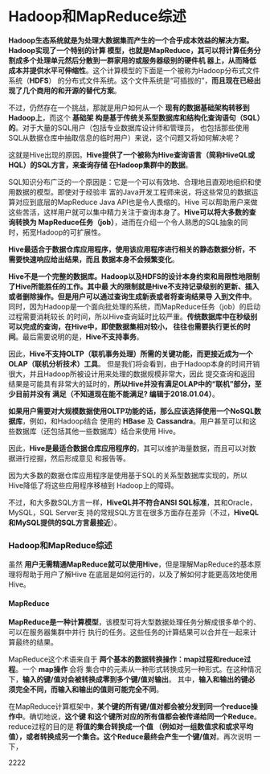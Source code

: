 Hadoop和MapReduce综述
=================================================================================
**Hadoop生态系统就是为处理大数据集而产生的一个合乎成本效益的解决方案。Hadoop实现了一个特别的计算
模型，也就是MapReduce，其可以将计算任务分割成多个处理单元然后分散到一群家用的或服务器级别的硬件机
器上，从而降低成本并提供水平可伸缩性**。这个计算模型的下面是一个被称为Hadoop分布式文件系统（**HDFS**）
的分布式文件系统。这个文件系统是“可插拔的”，**而且现在已经出现了几个商用的和开源的替代方案**。

不过，仍然存在一个挑战，那就是用户如何从一个 **现有的数据基础架构转移到Hadoop上**，而这个 **基础架
构是基于传统关系型数据库和结构化查询语句（SQL）的**。对于大量的SQL用户（包括专业数据库设计师和管理员，
也包括那些使用SQL从数据仓库中抽取信息的临时用户）来说，这个问题又将如何解决呢？

这就是Hive出现的原因。**Hive提供了一个被称为Hive查询语言（简称HiveQL或HQL）的SQL方言，来查询存储
在Hadoop集群中的数据**。

SQL知识分布广泛的一个原因是：它是一个可以有效地、合理地且直观地组织和使用数据的模型。即使对于经验丰
富的Java开发工程师来说，将这些常见的数据运算对应到底层的MapReduce Java API也是令人畏缩的。Hive
可以帮助用户来做这些苦活，这样用户就可以集中精力关注于查询本身了。**Hive可以将大多数的查询转换为
MapReduce任务（job）**，进而在介绍一个令人熟悉的SQL抽象的同时，拓宽Hadoop的可扩展性。

**Hive最适合于数据仓库应用程序，使用该应用程序进行相关的静态数据分析，不需要快速响应给出结果，而且
数据本身不会频繁变化**。

**Hive不是一个完整的数据库。Hadoop以及HDFS的设计本身约束和局限性地限制了Hive所能胜任的工作。其中最
大的限制就是Hive不支持记录级别的更新、插入或者删除操作。但是用户可以通过查询生成新表或者将查询结果导
入到文件中**。同时，因为Hadoop是一个面向批处理的系统，而MapReduce任务（job）的启动过程需要消耗较长
的时间，所以Hive查询延时比较严重。**传统数据库中在秒级别可以完成的查询，在Hive中，即使数据集相对较小，
往往也需要执行更长的时间**。最后需要说明的是，**Hive不支持事务**。

因此，**Hive不支持OLTP（联机事务处理）所需的关键功能，而更接近成为一个OLAP（联机分析技术）工具**。
但是我们将会看到，由于Hadoop本身的时间开销很大，并且Hadoop所被设计用来处理的数据规模非常大，因此
提交查询和返回结果是可能具有非常大的延时的，**所以Hive并没有满足OLAP中的“联机”部分，至少目前并没有
满足（不知道现在能不能满足? 编辑于2018.01.04）**。

**如果用户需要对大规模数据使用OLTP功能的话，那么应该选择使用一个NoSQL数据库**，例如，和Hadoop结合
使用的 **HBase** 及 **Cassandra**。用户甚至可以和这些数据库（还包括其他一些数据库）结合来使用
Hive。

因此，**Hive是最适合数据仓库应用程序的**，其可以维护海量数据，而且可以对数据进行挖掘，然后形成意见
和报告等。

因为大多数的数据仓库应用程序是使用基于SQL的关系型数据库实现的，所以Hive降低了将这些应用程序移植到
Hadoop上的障碍。

不过，和大多数SQL方言一样，**HiveQL并不符合ANSI SQL标准**，其和Oracle，MySQL，SQL Server支
持的常规SQL方言在很多方面存在差异（不过，**HiveQL和MySQL提供的SQL方言最接近**）。

### Hadoop和MapReduce综述
虽然 **用户无需精通MapReduce就可以使用Hive**，但是理解MapReduce的基本原理将帮助于用户了解Hive
在底层是如何运行的，以及了解如何才能更高效地使用Hive。

#### MapReduce
**MapReduce是一种计算模型**，该模型可将大型数据处理任务分解成很多单个的、可以在服务器集群中并行
执行的任务。这些任务的计算结果可以合并在一起来计算最终的结果。

MapReduce这个术语来自于 **两个基本的数据转换操作：map过程和reduce过程**。一个 **map操作** 会将
集合中的元素从一种形式转换成另一种形式。在这种情况下，**输入的键/值对会被转换成零到多个键/值对输出**。
其中，**输入和输出的键必须完全不同，而输入和输出的值则可能完全不同**。

在MapReduce计算框架中，**某个键的所有键/值对都会被分发到同一个reduce操作中**。确切地说，**这个键
和这个键所对应的所有值都会被传递给同一个Reduce**。reduce过程的目的是 **将值的集合转换成一个值
（例如对一组数值求和或求平均值），或者转换成另一个集合。这个Reduce最终会产生一个键/值对**。再次说明
一下，






















































































































2222
